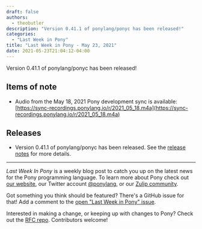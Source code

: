 ```yaml
---
draft: false
authors:
  - theobutler
description: "Version 0.41.1 of ponylang/ponyc has been released!"
categories:
  - "Last Week in Pony"
title: "Last Week in Pony - May 23, 2021"
date: 2021-05-23T21:04:12-04:00
---
```


Version 0.41.1 of ponylang/ponyc has been released!
<!-- more -->

## Items of note

- Audio from the May 18, 2021 Pony development sync is available:
[https://sync-recordings.ponylang.io/r/2021_05_18.m4a](https://sync-recordings.ponylang.io/r/2021_05_18.m4a)

## Releases

- Version 0.41.1 of ponylang/ponyc has been released.
See the [release notes](https://github.com/ponylang/ponyc/releases/tag/0.41.1) for more details.

---

_Last Week In Pony_ is a weekly blog post to catch you up on the latest news for the Pony programming language. To learn more about Pony check out [our website](https://ponylang.io), our Twitter account [@ponylang](https://twitter.com/ponylang), or our [Zulip community](https://ponylang.zulipchat.com).

Got something you think should be featured? There's a GitHub issue for that! Add a comment to the [open "Last Week in Pony" issue](https://github.com/ponylang/ponylang.github.io/issues?q=is%3Aissue+is%3Aopen+label%3Alast-week-in-pony).

Interested in making a change, or keeping up with changes to Pony? Check out the [RFC repo](https://github.com/ponylang/rfcs). Contributors welcome!
